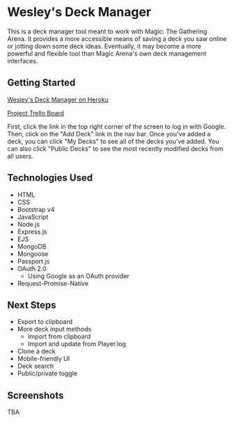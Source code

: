 # Wesley's Deck Manager

This is a deck manager tool meant to work with Magic: The Gathering Arena.  It provides a more accessible means of saving a deck you saw online or jotting down some deck ideas.  Eventually, it may become a more powerful and flexible tool than Magic Arena's own deck management interfaces.

## Getting Started

[Wesley's Deck Manager on Heroku](https://deck-manager.herokuapp.com)


[Project Trello Board](https://trello.com/b/JOFhM4nA/deck-manager)

First, click the link in the top right corner of the screen to log in with Google.  Then, click on the "Add Deck" link in the nav bar.  Once you've added a deck, you can click "My Decks" to see all of the decks you've added.  You can also click "Public Decks" to see the most recently modified decks from all users.

## Technologies Used
- HTML
- CSS
- Bootstrap v4
- JavaScript
- Node.js
- Express.js
- EJS
- MongoDB
- Mongoose
- Passport.js
- OAuth 2.0
    - Using Google as an OAuth provider
- Request-Promise-Native

## Next Steps
- Export to clipboard
- More deck input methods
    - Import from clipboard
    - Import and update from Player.log
- Clone a deck
- Mobile-friendly UI
- Deck search
- Public/private toggle

## Screenshots
TBA
